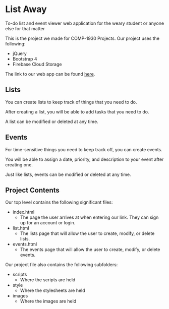 # List Away
To-do list and event viewer web application for the weary student or anyone else for that matter

This is the project we made for COMP-1930 Projects. Our project uses the following:
  * jQuery
  * Bootstrap 4
  * Firebase Cloud Storage
  
The link to our web app can be found [here](https://list-615f1.firebaseapp.com/).

## Lists
You can create lists to keep track of things that you need to do.

After creating a list, you will be able to add tasks that you need to do.

A list can be modified or deleted at any time.

## Events
For time-sensitive things you need to keep track off, you can create events.

You will be able to assign a date, priority, and description to your event after creating one.

Just like lists, events can be modified or deleted at any time.

## Project Contents
Our top level contains the following significant files:
  * index.html
    * The page the user arrives at when entering our link. They can sign up for an account or login.
  * list.html
    * The lists page that will allow the user to create, modify, or delete lists.
  * events.html
    * The events page that will allow the user to create, modify, or delete events.
   
Our project file also contains the following subfolders:
  * scripts
    * Where the scripts are held
  * style
    * Where the stylesheets are held
  * images
    * Where the images are held
